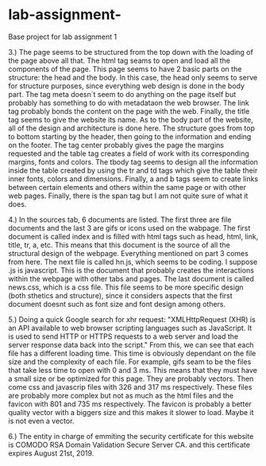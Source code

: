 # lab-assignment-

Base project for lab assignment 1

3.) The page seems to be structured from the top down with the 
loading of the page above all that. The html tag seams to
open and load all the components of the page. This page 
seems to have 2 basic parts on the structure: the head and
the body. In this case, the head only seems to serve for structure 
purposes, since everything web design is done in the body part.
The tag meta doesn´t seem to do anything on the page itself
but probably has something to do with metadataon the 
web browser. The link tag probably bonds the content on the
page with the web. Finally, the title tag seems to give the website
its name. As to the body part of the website, all of the design
and architecture is done here. The structure goes from top
to bottom starting by the header, then going to the information
and ending on the footer. The tag center probably gives the
page the margins requested and the table tag creates a field
of work with its corresponding margins, fonts and colors.
The tbody tag seems to design all the information inside the
table created by using the tr and td tags which give the table
their inner fonts, colors and dimensions. Finally, a and b tags
seem to create links between certain elements and others within
the same page or with other web pages. Finally, there is the span
tag but I am not quite sure of what it does. 

4.) In the sources tab, 6 documents are listed. The first three
are file documents and the last 3 are gifs or icons used on the
wabpage. The first document is called index and is filled
with html tags such as head, html, link, title, tr, a, etc. This
means that this document is the source of all the structural
design of the webpage. Everything mentioned on part 3 comes from here.
The next file is called hn.js, which seems to be coding. I suppose .js is 
javascript. This is the document that probably creates the interactions
within the webpage with other tabs and pages. The last document is called
news.css, which is a css file. This file seems to be more specific
design (both sthetics and structure), since it considers
aspects that the first document doesnt such as font size and font 
design among others.

5.) Doing a quick Google search for xhr request: "XMLHttpRequest (XHR) 
is an API available to web browser scripting languages such as JavaScript. 
It is used to send HTTP or HTTPS requests to a web server and load the server 
response data back into the script." From this, we can see that
each file has a different loading time. This time is obviously 
dependant on the file size and the complexity of each file.
For example, gifs seam to be the files that take less time to open
with 0 and 3 ms. This means that they must have a small size or be
optimized for this page. They are probably vectors. Then come css
and javascrip files with 326 and 317 ms respectively. These files are
probably more complex but not as much as the html files and the favicon with 801 
and 735 ms respectively. The favicon is probably a better quality vector
with a biggers size and this makes it slower to load. Maybe it is not even a vector.

6.) The entity in charge of emmiting the security certificate
for this website is COMODO RSA Domain Validation Secure Server CA. 
and this certificate expires August 21st, 2019.

 
